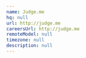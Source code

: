 ```yaml
---
name: Judge.me
hq: null
url: http://judge.me
careersUrl: http://judge.me
remoteModel: null
timezone: null
description: null
---
```

